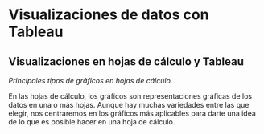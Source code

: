 # Visualizaciones de datos con Tableau

## Visualizaciones en hojas de cálculo y Tableau

*Principales tipos de gráficos en hojas de cálculo.*

En las hojas de cálculo, los gráficos son representaciones gráficas de los datos en una o más hojas. Aunque hay muchas
variedades entre las que elegir, nos centraremos en los gráficos más aplicables para darte una idea de lo que es posible
hacer en una hoja de cálculo.
